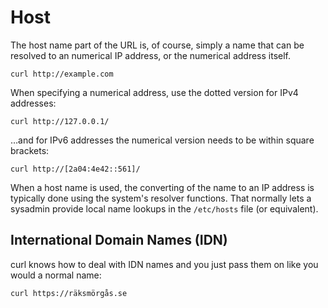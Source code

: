 # Host

The host name part of the URL is, of course, simply a name that can be resolved
to an numerical IP address, or the numerical address itself.

    curl http://example.com

When specifying a numerical address, use the dotted version for IPv4
addresses:

    curl http://127.0.0.1/

…and for IPv6 addresses the numerical version needs to be within square
brackets:

    curl http://[2a04:4e42::561]/

When a host name is used, the converting of the name to an IP address is
typically done using the system's resolver functions. That normally lets a
sysadmin provide local name lookups in the `/etc/hosts` file (or equivalent).

## International Domain Names (IDN)

curl knows how to deal with IDN names and you just pass them on like you would
a normal name:

    curl https://räksmörgås.se
